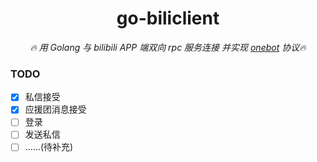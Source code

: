 <div align="center">

# go-biliclient

_🔥 用 Golang 与 bilibili APP 端双向 rpc 服务连接 并实现 [onebot](https://onebot.dev/) 协议🔥_


</div>

### TODO

- [x] 私信接受
- [x] 应援团消息接受
- [ ] 登录
- [ ] 发送私信  
- [ ] ......(待补充)